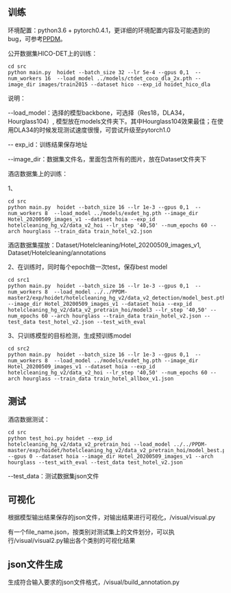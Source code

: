 ## 训练
环境配置：python3.6 + pytorch0.4.1，更详细的环境配置内容及可能遇到的bug，可参考[PPDM](https://km.sankuai.com/space/~fengqi06 "PPDM")。

公开数据集HICO-DET上的训练：


    cd src
    python main.py  hoidet --batch_size 32 --lr 5e-4 --gpus 0,1  --num_workers 16  --load_model ../models/ctdet_coco_dla_2x.pth --image_dir images/train2015 --dataset hico --exp_id hoidet_hico_dla

说明：

--load_model：选择的模型backbone，可选择（Res18，DLA34，Hourglass104）, 模型放在models文件夹下。其中Hourglass104效果最佳；在使用DLA34的时候发现测试速度很慢，可尝试升级至pytorch1.0

-- exp_id：训练结果保存地址

--image_dir：数据集文件名，里面包含所有的图片，放在Dataset文件夹下

酒店数据集上的训练：

1、


    cd src
    python main.py  hoidet --batch_size 16 --lr 1e-3 --gpus 0,1  --num_workers 8  --load_model ../models/exdet_hg.pth --image_dir Hotel_20200509_images_v1 --dataset hoia --exp_id hotelcleaning_hg_v2/data_v2_hoi --lr_step '40,50' --num_epochs 60 --arch hourglass --train_data train_hotel_v2.json
酒店数据集摆放：Dataset/Hotelcleaning/Hotel_20200509_images_v1, Dataset/Hotelcleaning/annotations

2、在训练时，同时每个epoch做一次test，保存best model


    cd src1
    python main.py  hoidet --batch_size 16 --lr 1e-3 --gpus 0,1  --num_workers 8  --load_model ../../PPDM-master2/exp/hoidet/hotelcleaning_hg_v2/data_v2_detection/model_best.pth --image_dir Hotel_20200509_images_v1 --dataset hoia --exp_id hotelcleaning_hg_v2/data_v2_pretrain_hoi/model3 --lr_step '40,50' --num_epochs 60 --arch hourglass --train_data train_hotel_v2.json --test_data test_hotel_v2.json --test_with_eval
3、只训练模型的目标检测，生成预训练model


    cd src2
    python main.py  hoidet --batch_size 16 --lr 1e-3 --gpus 0,1  --num_workers 8  --load_model ../models/exdet_hg.pth --image_dir Hotel_20200509_images_v1 --dataset hoia --exp_id hotelcleaning_hg_v2/data_v2_hoi --lr_step '40,50' --num_epochs 60 --arch hourglass --train_data train_hotel_allbox_v1.json
## 测试
酒店数据测试：


    cd src
    python test_hoi.py hoidet --exp_id hotelcleaning_hg_v2/data_v2_pretrain_hoi --load_model ../../PPDM-master/exp/hoidet/hotelcleaning_hg_v2/data_v2_pretrain_hoi/model_best.pth --gpus 0 --dataset hoia --image_dir Hotel_20200509_images_v1 --arch hourglass --test_with_eval --test_data test_hotel_v2.json

--test_data：测试数据集json文件

## 可视化
根据模型输出结果保存的json文件，对输出结果进行可视化，/visual/visual.py

有一个file_name.json，按类别对测试集上的文件划分，可以执行/visual/visual2.py输出各个类别的可视化结果

## json文件生成

生成符合输入要求的json文件格式，/visual/build_annotation.py
